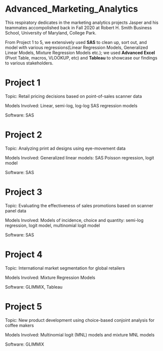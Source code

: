 # Advanced_Marketing_Analytics
This respiratory dedicates in the marketing analytics projects Jasper and his teammates accompolished back in Fall 2020 at Robert H. Smith Business School, University of Maryland, College Park. 

From Project 1 to 5, we extensively used **SAS** to clean up, sort out, and model with various regressions(Linear Regression Models, Generalized Linear Models, Mixture Regression Models etc.); we used **Advanced Excel** (Pivot Table, macros, VLOOKUP, etc) and **Tableau** to showcase our findings to various stakeholders.  


# **Project 1**

  Topic: Retail pricing decisions based on point-of-sales scanner data
  
  Models Involved: Linear, semi-log, log-log SAS regression models
  
  Software: SAS
  
  
# **Project 2**

  Topic: Analyzing print ad designs using eye-movement data
  
  Models Involved: Generalized linear models: SAS Poisson regression, logit model
  
  Software: SAS
  
  
# **Project 3**

  Topic: Evaluating the effectiveness of sales promotions based on scanner panel data
  
  Models Involved: Models of incidence, choice and quantity: semi-log regression, logit model, multinomial logit model
  
  Software: SAS
  
  
# **Project 4**

  Topic: International market segmentation for global retailers
  
  Models Involved: Mixture Regression Models
  
  Software: GLIMMIX, Tableau
  
  
# **Project 5**

  Topic: New product development using choice-based conjoint analysis for coffee makers
  
  Models Involved: Multinomial logit (MNL) models and mixture MNL models
  
  Software: GLIMMIX

